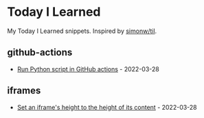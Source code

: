 # Today I Learned

My Today I Learned snippets. Inspired by [simonw/til](https://github.com/simonw/til).





## github-actions

- [Run Python script in GitHub actions](github-actions/run-python-script.md) - 2022-03-28

## iframes

- [Set an iframe's height to the height of its content](iframes/set-iframe-height-to-the-height-of-its-content.md) - 2022-03-28

